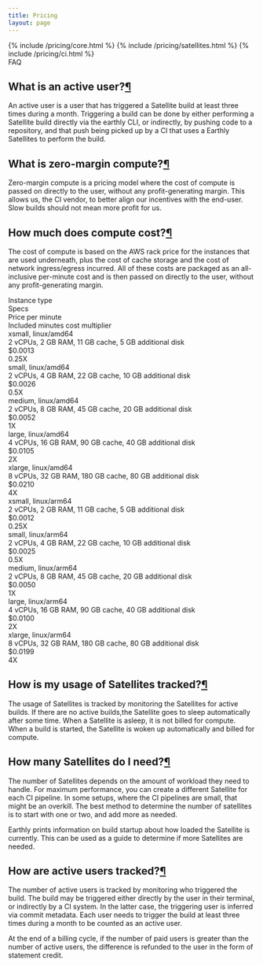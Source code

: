 ```yaml
---
title: Pricing
layout: page
---
```


<link rel="stylesheet" href="/assets/css/subpage.css">

<div class="grid grid-cols-1 gap-2 lg:grid-cols-3 mb-12">
  {% include /pricing/core.html  %}
  {% include /pricing/satellites.html  %}
  {% include /pricing/ci.html  %}
</div>

<div class="text-3xl font-semibold mt-10"> FAQ</div>

<h2 class="text-2xl font-semibold mb-5 mt-20" id="what-is-an-active-user">What is an active user?<span class="hide"><a href="#what-is-an-active-user">¶</a></span></h2>

An active user is a user that has triggered a Satellite build at least three times during a month. Triggering a build can be done by either performing a Satellite build directly via the earthly CLI, or indirectly, by pushing code to a repository, and that push being picked up by a CI that uses a Earthly Satellites to perform the build.

<h2 class="text-2xl font-semibold mb-5 mt-20" id="zero-margin-compute">What is zero-margin compute?<span class="hide"><a href="#zero-margin-compute">¶</a></span></h2>

Zero-margin compute is a pricing model where the cost of compute is passed on directly to the user, without any profit-generating margin. This allows us, the CI vendor, to better align our incentives with the end-user. Slow builds should not mean more profit for us.

<h2 class="text-2xl font-semibold mb-5 mt-10" id="compute">How much does compute cost?<span class="hide"><a href="#compute">¶</a></span></h2>

The cost of compute is based on the AWS rack price for the instances that are used underneath, plus the cost of cache storage and the cost of network ingress/egress incurred. All of these costs are packaged as an all-inclusive per-minute cost and is then passed on directly to the user, without any profit-generating margin.

<div class="grid grid-cols-4">
<div class="font-semibold text-xl border-b flex">Instance type</div>
<div class="font-semibold text-xl border-b flex">Specs </div>
<div class="font-semibold text-xl border-b flex">Price per minute</div>
<div class="font-semibold text-xl border-b flex">Included minutes cost multiplier</div>
</div>

<div class="grid grid-cols-4 border-b">
<div class="py-4"><span class="font-semibold">xsmall, linux/amd64</span></div>
<div class="py-4">2 vCPUs, 2 GB RAM, 11 GB cache, 5 GB additional disk</div>
<div class="py-4">$0.0013</div>
<div class="py-4">0.25X</div>
</div>

<div class="grid grid-cols-4 border-b">
<div class="py-4"><span class="font-semibold">small, linux/amd64</span></div>
<div class="py-4">2 vCPUs, 4 GB RAM, 22 GB cache, 10 GB additional disk</div>
<div class="py-4">$0.0026</div>
<div class="py-4">0.5X</div>
</div>

<div class="grid grid-cols-4 border-b">
<div class="py-4"><span class="font-semibold">medium, linux/amd64</span></div>
<div class="py-4">2 vCPUs, 8 GB RAM, 45 GB cache, 20 GB additional disk</div>
<div class="py-4">$0.0052</div>
<div class="py-4">1X</div>
</div>

<div class="grid grid-cols-4">
<div class="py-4"><span class="font-semibold">large, linux/amd64</span></div>
<div class="py-4">4 vCPUs, 16 GB RAM, 90 GB cache, 40 GB additional disk</div>
<div class="py-4">$0.0105</div>
<div class="py-4">2X</div>

<div class="grid grid-cols-4">
<div class="py-4"><span class="font-semibold">xlarge, linux/amd64</span></div>
<div class="py-4">8 vCPUs, 32 GB RAM, 180 GB cache, 80 GB additional disk</div>
<div class="py-4">$0.0210</div>
<div class="py-4">4X</div>
</div>

<div class="grid grid-cols-4 border-b">
<div class="py-4"><span class="font-semibold">xsmall, linux/arm64</span></div>
<div class="py-4">2 vCPUs, 2 GB RAM, 11 GB cache, 5 GB additional disk</div>
<div class="py-4">$0.0012</div>
<div class="py-4">0.25X</div>
</div>

<div class="grid grid-cols-4 border-b">
<div class="py-4"><span class="font-semibold">small, linux/arm64</span></div>
<div class="py-4">2 vCPUs, 4 GB RAM, 22 GB cache, 10 GB additional disk</div>
<div class="py-4">$0.0025</div>
<div class="py-4">0.5X</div>
</div>

<div class="grid grid-cols-4 border-b">
<div class="py-4"><span class="font-semibold">medium, linux/arm64</span></div>
<div class="py-4">2 vCPUs, 8 GB RAM, 45 GB cache, 20 GB additional disk</div>
<div class="py-4">$0.0050</div>
<div class="py-4">1X</div>
</div>

<div class="grid grid-cols-4">
<div class="py-4"><span class="font-semibold">large, linux/arm64</span></div>
<div class="py-4">4 vCPUs, 16 GB RAM, 90 GB cache, 40 GB additional disk</div>
<div class="py-4">$0.0100</div>
<div class="py-4">2X</div>

<div class="grid grid-cols-4">
<div class="py-4"><span class="font-semibold">xlarge, linux/arm64</span></div>
<div class="py-4">8 vCPUs, 32 GB RAM, 180 GB cache, 80 GB additional disk</div>
<div class="py-4">$0.0199</div>
<div class="py-4">4X</div>
</div>

<h2 class="text-2xl font-semibold mb-5 mt-20" id="usage-tracked">How is my usage of Satellites tracked?<span class="hide"><a href="#usage-tracked">¶</a></span></h2>

The usage of Satellites is tracked by monitoring the Satellites for active builds. If there are no active builds,the Satellite goes to sleep automatically after some time. When a Satellite is asleep, it is not billed for compute. When a build is started, the Satellite is woken up automatically and billed for compute.

<h2 class="text-2xl font-semibold mb-5 mt-20" id="how-many-satellites">How many Satellites do I need?<span class="hide"><a href="#how-many-satellites">¶</a></span></h2>

The number of Satellites depends on the amount of workload they need to handle. For maximum performance, you can create a different Satellite for each CI pipeline. In some setups, where the CI pipelines are small, that might be an overkill. The best method to determine the number of satellites is to start with one or two, and add more as needed.

Earthly prints information on build startup about how loaded the Satellite is currently. This can be used as a guide to determine if more Satellites are needed.

<h2 class="text-2xl font-semibold mb-5 mt-20" id="how-are-active-users-tracked">How are active users tracked?<span class="hide"><a href="#how-are-active-users-tracked">¶</a></span></h2>

The number of active users is tracked by monitoring who triggered the build. The build may be triggered either directly by the user in their terminal, or indirectly by a CI system. In the latter case, the triggering user is inferred via commit metadata. Each user needs to trigger the build at least three times during a month to be counted as an active user.

At the end of a billing cycle, if the number of paid users is greater than the number of active users, the difference is refunded to the user in the form of statement credit.
